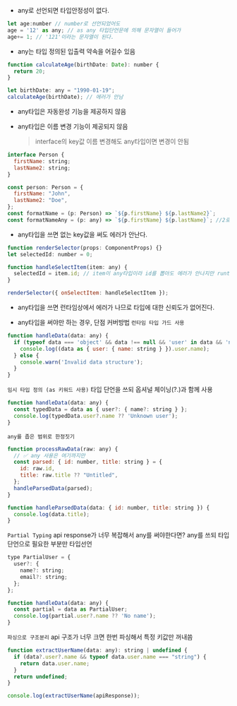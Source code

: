 - any로 선언되면 타입안정성이 없다.

```js
let age:number // number로 선언되었어도
age = '12' as any; // as any 타입단언문에 의해 문자열이 들어가
age+= 1; // '121'이라는 문자열이 된다.
```

- any는 타입 정의된 입출력 약속을 어길수 있음

```js
function calculateAge(birthDate: Date): number {
  return 20;
}

let birthDate: any = "1990-01-19";
calculateAge(birthDate); // 에러가 안남
```

- any타입은 자동완성 기능을 제공하지 않음

- any타입은 이름 변경 기능이 제공되지 않음
  > interface의 key값 이름 변경해도 any타입이면 변경이 안됨

```js
interface Person {
  firstName: string;
  lastName2: string;
}

const person: Person = {
  firstName: "John",
  lastName2: "Doe",
};
const formatName = (p: Person) => `${p.firstName} ${p.lastName2}`;
const formatNameAny = (p: any) => `${p.firstName} ${p.lastName}`; //2로 바꿨는데도 안바뀜
```

- any타입을 쓰면 없는 key값을 써도 에러가 안난다.

```js
function renderSelector(props: ComponentProps) {}
let selectedId: number = 0;

function handleSelectItem(item: any) {
  selectedId = item.id; // item이 any타입이라 id를 뽑아도 에러가 안나지만 runtime 에서 에러남
}

renderSelector({ onSelectItem: handleSelectItem });
```

- any타입을 쓰면 런타임상에서 에러가 나므로 타입에 대한 신뢰도가 없어진다.

- any타입을 써야만 하는 경우, 단점 커버방법
  `런타임 타입 가드 사용`

```js
function handleData(data: any) {
  if (typeof data === 'object' && data !== null && 'user' in data && 'name' in data.user) {
    console.log((data as { user: { name: string } }).user.name);
  } else {
    console.warn('Invalid data structure');
  }
}
```

`임시 타입 정의 (as 키워드 사용)`
타입 단언을 쓰되 옵셔널 체이닝(?.)과 함께 사용

```js
function handleData(data: any) {
  const typedData = data as { user?: { name?: string } };
  console.log(typedData.user?.name ?? 'Unknown user');
}
```

`any를 좁은 범위로 한정짓기`

```js
function processRawData(raw: any) {
  // ✅ any 사용은 여기까지만
  const parsed: { id: number, title: string } = {
    id: raw.id,
    title: raw.title ?? "Untitled",
  };
  handleParsedData(parsed);
}

function handleParsedData(data: { id: number, title: string }) {
  console.log(data.title);
}
```

`Partial Typing`
api response가 너무 복잡해서 any를 써야한다면?
any를 쓰되 타입 단언으로 필요한 부분만 타입선언

```js
type PartialUser = {
  user?: {
    name?: string;
    email?: string;
  };
};

function handleData(data: any) {
  const partial = data as PartialUser;
  console.log(partial.user?.name ?? 'No name');
}
```

`파싱으로 구조분리`
api 구조가 너무 크면 한번 파싱해서 특정 키값만 꺼내씀

```js
function extractUserName(data: any): string | undefined {
  if (data?.user?.name && typeof data.user.name === "string") {
    return data.user.name;
  }
  return undefined;
}

console.log(extractUserName(apiResponse));
```
